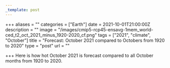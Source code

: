 ```yaml
---
_template: post
---
```


+++
aliases = ""
categories = ["Earth"]
date = 2021-10-01T21:00:00Z
description = ""
image = "/images/cmip5-rcp45-ensavg-1mem_world-ced_t2_oct_2021_minus_1920-2020_cf.png"
tags = ["2021", "climate", "October"]
title = "Forecast: October 2021 compared to Octobers from 1920 to 2020"
type = "post"
url = ""

+++
Here is how hot October 2021 is forecast compared to all October months from 1920 to 2020.

